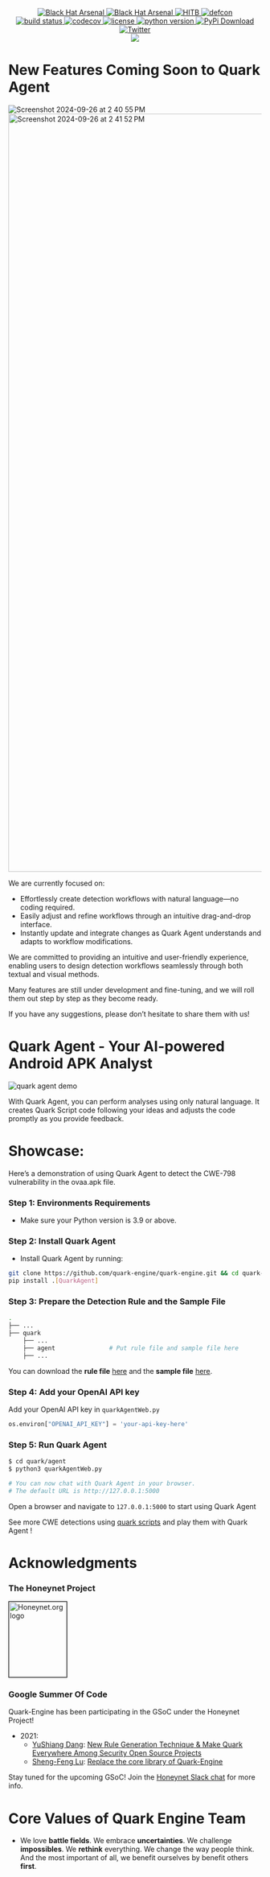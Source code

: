 <p align="center">
    <a href="https://www.blackhat.com/asia-24/arsenal/schedule/index.html#quark-script---dig-vulnerabilities-in-the-blackbox-37549">
        <img alt="Black Hat Arsenal" src="https://img.shields.io/badge/Black%20Hat%20Arsenal-Asia%202024-blue">
    </a>
    <a href="https://www.blackhat.com/asia-21/arsenal/schedule/index.html#quark-engine-storyteller-of-android-malware-22458">
        <img alt="Black Hat Arsenal" src="https://img.shields.io/badge/Black%20Hat%20Arsenal-Asia%202021-blue">
    </a>
    <a href="https://conference.hitb.org/hitb-lockdown002/sessions/quark-engine-an-obfuscation-neglect-android-malware-scoring-system/">
        <img alt="HITB" src="https://img.shields.io/badge/HITB-Lockdown%20002-red">
    </a>
    <a href="https://www.youtube.com/watch?v=XK-yqHPnsvc&ab_channel=DEFCONConference">
        <img alt="defcon" src="https://img.shields.io/badge/DEFCON%2028-BTV-blue">
    </a><br>
    <a href="https://github.com/quark-engine/quark-engine/actions/workflows/pytest.yml">
        <img alt="build status" src="https://github.com/quark-engine/quark-engine/actions/workflows/pytest.yml/badge.svg">
    </a>
    <a href="https://codecov.io/gh/quark-engine/quark-engine">
        <img alt="codecov" src="https://codecov.io/gh/quark-engine/quark-engine/branch/master/graph/badge.svg">
    </a>
    <a href="https://github.com/18z/quark-rules/blob/master/LICENSE">
        <img alt="license" src="https://img.shields.io/badge/License-GPLv3-blue.svg">
    </a>
    <a href="https://www.python.org/downloads/release/python-360/">
        <img alt="python version" src="https://img.shields.io/badge/python-3.9-blue.svg">
    </a>
    <a href="https://pypi.org/project/quark-engine/">
        <img alt="PyPi Download" src="https://pepy.tech/badge/quark-engine">
    </a><br>
    <a href="https://twitter.com/quarkengine">
        <img alt="Twitter" src="https://img.shields.io/twitter/follow/quarkengine?style=social">
    </a><br>
    <img src="https://i.imgur.com/8GwkWei.png"/>
</p>

# New Features Coming Soon to Quark Agent

![Screenshot 2024-09-26 at 2 40 55 PM](https://github.com/user-attachments/assets/9a83b256-1b9f-480f-a061-2400e2e868bc)
<img width="1507" alt="Screenshot 2024-09-26 at 2 41 52 PM" src="https://github.com/user-attachments/assets/b6c3c1bf-aa6a-40e3-aebb-7f1ec375d3d5">

We are currently focused on:

- Effortlessly create detection workflows with natural language—no coding required.
- Easily adjust and refine workflows through an intuitive drag-and-drop interface.
- Instantly update and integrate changes as Quark Agent understands and adapts to workflow modifications.

We are committed to providing an intuitive and user-friendly experience, enabling users to design detection workflows seamlessly through both textual and visual methods. 

Many features are still under development and fine-tuning, and we will roll them out step by step as they become ready.

If you have any suggestions, please don’t hesitate to share them with us!

# Quark Agent - Your AI-powered Android APK Analyst

![quark agent demo](https://hackmd.io/_uploads/By6ggTni0.png)

With Quark Agent, you can perform analyses using only natural language. It creates Quark Script code following your ideas and adjusts the code promptly as you provide feedback.

# Showcase:

Here’s a demonstration of using Quark Agent to detect the CWE-798 vulnerability in the ovaa.apk file.

### Step 1: Environments Requirements

*   Make sure your Python version is 3.9 or above.

### Step 2: Install Quark Agent

*   Install Quark Agent by running:

```bash
git clone https://github.com/quark-engine/quark-engine.git && cd quark-engine
pip install .[QuarkAgent]
```

### Step 3: Prepare the Detection Rule and the Sample File

```bash
.
├── ...
├── quark                   
    ├── ...           
    ├── agent               # Put rule file and sample file here
    ├── ...                
```

You can download the **rule file** [here](https://github.com/quark-engine/quark-script/blob/main/constructCryptoGraphicKey.json) and the **sample file** [here](https://github.com/oversecured/ovaa).

### Step 4: Add your OpenAI API key

Add your OpenAI API key in `quarkAgentWeb.py`

```python
os.environ["OPENAI_API_KEY"] = 'your-api-key-here'
```

### Step 5: Run Quark Agent

```bash
$ cd quark/agent
$ python3 quarkAgentWeb.py

# You can now chat with Quark Agent in your browser. 
# The default URL is http://127.0.0.1:5000
```

Open a browser and navigate to `127.0.0.1:5000` to start using Quark Agent

See more CWE detections using [quark scripts](https://quark-engine.readthedocs.io/en/latest/quark_script.html) and play them with Quark Agent !

# Acknowledgments

### The Honeynet Project

<a href="https://www.honeynet.org"> <img style="border: 0.2px solid black" width=115 height=150 src="https://i.imgur.com/znu7cMJ.png" alt="Honeynet.org logo"> </a>

### Google Summer Of Code

Quark-Engine has been participating in the GSoC under the Honeynet Project!

*   2021:
    *   [YuShiang Dang](https://twitter.com/YushianhD): [New Rule Generation Technique & Make Quark Everywhere Among Security Open Source Projects](https://quark-engine.github.io/2021/08/17/GSoC-2021-YuShiangDang/)
    *   [Sheng-Feng Lu](https://twitter.com/haeter525): [Replace the core library of Quark-Engine](https://quark-engine.github.io/2021/08/17/GSoC-2021-ShengFengLu/)

Stay tuned for the upcoming GSoC! Join the [Honeynet Slack chat](https://gsoc-slack.honeynet.org/) for more info.

# Core Values of Quark Engine Team

*   We love **battle fields**. We embrace **uncertainties**. We challenge **impossibles**. We **rethink** everything. We change the way people think. And the most important of all, we benefit ourselves by benefit others **first**.
